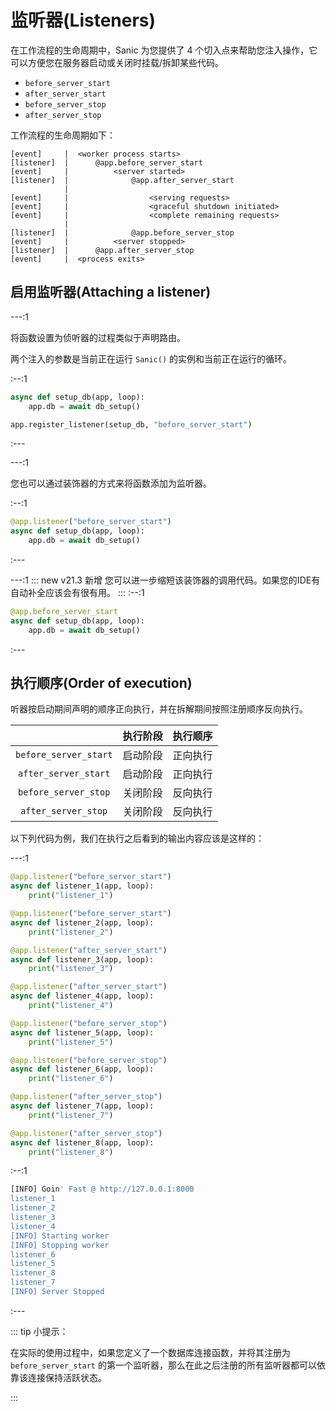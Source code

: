 # 监听器(Listeners)

在工作流程的生命周期中，Sanic 为您提供了 4 个切入点来帮助您注入操作，它可以方便您在服务器启动或关闭时挂载/拆卸某些代码。

- `before_server_start`
- `after_server_start`
- `before_server_stop`
- `after_server_stop`

工作流程的生命周期如下：

```text
[event]     |  <worker process starts>
[listener]  |      @app.before_server_start
[event]     |          <server started>
[listener]  |              @app.after_server_start
            |
[event]     |                  <serving requests>
[event]     |                  <graceful shutdown initiated>
[event]     |                  <complete remaining requests>
            |
[listener]  |              @app.before_server_stop
[event]     |          <server stopped>
[listener]  |      @app.after_server_stop
[event]     |  <process exits>
```

## 启用监听器(Attaching a listener)

---:1

将函数设置为侦听器的过程类似于声明路由。

两个注入的参数是当前正在运行 `Sanic()` 的实例和当前正在运行的循环。

:--:1

```python
async def setup_db(app, loop):
    app.db = await db_setup()

app.register_listener(setup_db, "before_server_start")
```
:---

---:1

您也可以通过装饰器的方式来将函数添加为监听器。

:--:1

```python
@app.listener("before_server_start")
async def setup_db(app, loop):
    app.db = await db_setup()
```
:---

---:1
::: new v21.3 新增
您可以进一步缩短该装饰器的调用代码。如果您的IDE有自动补全应该会有很有用。
:::
:--:1
```python
@app.before_server_start
async def setup_db(app, loop):
    app.db = await db_setup()
```
:---

## 执行顺序(Order of execution)

听器按启动期间声明的顺序正向执行，并在拆解期间按照注册顺序反向执行。

|                       | 执行阶段 | 执行顺序 |
| :-------------------: | :------: | :------: |
| `before_server_start` | 启动阶段 | 正向执行 |
| `after_server_start`  | 启动阶段 | 正向执行 |
| `before_server_stop`  | 关闭阶段 | 反向执行 |
|  `after_server_stop`  | 关闭阶段 | 反向执行 |

以下列代码为例，我们在执行之后看到的输出内容应该是这样的：

---:1

```python
@app.listener("before_server_start")
async def listener_1(app, loop):
    print("listener_1")

@app.listener("before_server_start")
async def listener_2(app, loop):
    print("listener_2")

@app.listener("after_server_start")
async def listener_3(app, loop):
    print("listener_3")

@app.listener("after_server_start")
async def listener_4(app, loop):
    print("listener_4")

@app.listener("before_server_stop")
async def listener_5(app, loop):
    print("listener_5")

@app.listener("before_server_stop")
async def listener_6(app, loop):
    print("listener_6")

@app.listener("after_server_stop")
async def listener_7(app, loop):
    print("listener_7")

@app.listener("after_server_stop")
async def listener_8(app, loop):
    print("listener_8")
```
:--:1
```bash
[INFO] Goin' Fast @ http://127.0.0.1:8000
listener_1
listener_2
listener_3
listener_4
[INFO] Starting worker
[INFO] Stopping worker
listener_6
listener_5
listener_8
listener_7
[INFO] Server Stopped
```
:---

::: tip 小提示：

在实际的使用过程中，如果您定义了一个数据库连接函数，并将其注册为 `before_server_start` 的第一个监听器，那么在此之后注册的所有监听器都可以依靠该连接保持活跃状态。

:::

